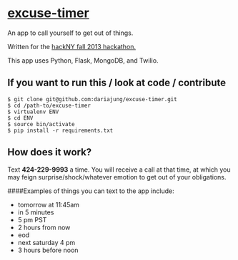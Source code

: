 [excuse-timer](http://excuseti.me)
============

An app to call yourself to get out of things.

Written for the [hackNY fall 2013 hackathon.](http://hackny.org)

This app uses Python, Flask, MongoDB, and Twilio.

If you want to run this / look at code / contribute
---------

```
$ git clone git@github.com:dariajung/excuse-timer.git
$ cd /path-to/excuse-timer
$ virtualenv ENV
$ cd ENV
$ source bin/activate
$ pip install -r requirements.txt
```

How does it work?
------------------

Text __424-229-9993__ a time. You will receive a call at that time, at which you may 
feign surprise/shock/whatever emotion to get out of your obligations.


####Examples of things you can text to the app include:

* tomorrow at 11:45am
* in 5 minutes
* 5 pm PST
* 2 hours from now
* eod
* next saturday 4 pm
* 3 hours before noon

